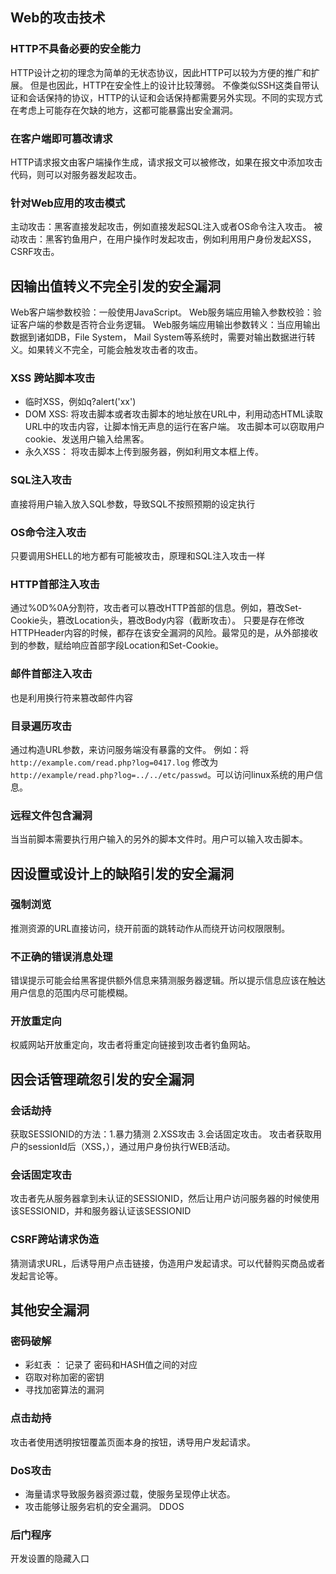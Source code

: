 ## Web的攻击技术
### HTTP不具备必要的安全能力
HTTP设计之初的理念为简单的无状态协议，因此HTTP可以较为方便的推广和扩展。
但是也因此，HTTP在安全性上的设计比较薄弱。
不像类似SSH这类自带认证和会话保持的协议，HTTP的认证和会话保持都需要另外实现。不同的实现方式在考虑上可能存在欠缺的地方，这都可能暴露出安全漏洞。
### 在客户端即可篡改请求
HTTP请求报文由客户端操作生成，请求报文可以被修改，如果在报文中添加攻击代码，则可以对服务器发起攻击。
### 针对Web应用的攻击模式
主动攻击：黑客直接发起攻击，例如直接发起SQL注入或者OS命令注入攻击。
被动攻击：黑客钓鱼用户，在用户操作时发起攻击，例如利用用户身份发起XSS，CSRF攻击。

## 因输出值转义不完全引发的安全漏洞
Web客户端参数校验：一般使用JavaScript。
Web服务端应用输入参数校验：验证客户端的参数是否符合业务逻辑。
Web服务端应用输出参数转义：当应用输出数据到诸如DB，File System， Mail System等系统时，需要对输出数据进行转义。如果转义不完全，可能会触发攻击者的攻击。
### XSS 跨站脚本攻击

- 临时XSS，例如q?alert('xx')
- DOM XSS:
将攻击脚本或者攻击脚本的地址放在URL中，利用动态HTML读取URL中的攻击内容，让脚本悄无声息的运行在客户端。
攻击脚本可以窃取用户cookie、发送用户输入给黑客。
- 永久XSS：
将攻击脚本上传到服务器，例如利用文本框上传。
### SQL注入攻击
直接将用户输入放入SQL参数，导致SQL不按照预期的设定执行
### OS命令注入攻击
只要调用SHELL的地方都有可能被攻击，原理和SQL注入攻击一样
### HTTP首部注入攻击
通过%0D%0A分割符，攻击者可以篡改HTTP首部的信息。例如，篡改Set-Cookie头，篡改Location头，篡改Body内容（截断攻击）。
只要是存在修改HTTPHeader内容的时候，都存在该安全漏洞的风险。最常见的是，从外部接收到的参数，赋给响应首部字段Location和Set-Cookie。
### 邮件首部注入攻击
也是利用换行符来篡改邮件内容
### 目录遍历攻击
通过构造URL参数，来访问服务端没有暴露的文件。
例如：将 `http://example.com/read.php?log=0417.log` 修改为 `http://example/read.php?log=../../etc/passwd`。可以访问linux系统的用户信息。
### 远程文件包含漏洞
当当前脚本需要执行用户输入的另外的脚本文件时。用户可以输入攻击脚本。

## 因设置或设计上的缺陷引发的安全漏洞
### 强制浏览
推测资源的URL直接访问，绕开前面的跳转动作从而绕开访问权限限制。
### 不正确的错误消息处理
错误提示可能会给黑客提供额外信息来猜测服务器逻辑。所以提示信息应该在触达用户信息的范围内尽可能模糊。
### 开放重定向
权威网站开放重定向，攻击者将重定向链接到攻击者钓鱼网站。

## 因会话管理疏忽引发的安全漏洞
### 会话劫持
获取SESSIONID的方法：1.暴力猜测 2.XSS攻击 3.会话固定攻击。
攻击者获取用户的sessionId后（XSS，），通过用户身份执行WEB活动。
### 会话固定攻击
攻击者先从服务器拿到未认证的SESSIONID，然后让用户访问服务器的时候使用该SESSIONID，并和服务器认证该SESSIONID
### CSRF跨站请求伪造
猜测请求URL，后诱导用户点击链接，伪造用户发起请求。可以代替购买商品或者发起言论等。

## 其他安全漏洞
### 密码破解

- 彩虹表 ： 记录了 密码和HASH值之间的对应
- 窃取对称加密的密钥
- 寻找加密算法的漏洞
### 点击劫持
攻击者使用透明按钮覆盖页面本身的按钮，诱导用户发起请求。
### DoS攻击

- 海量请求导致服务器资源过载，使服务呈现停止状态。
- 攻击能够让服务宕机的安全漏洞。
DDOS
### 后门程序
开发设置的隐藏入口